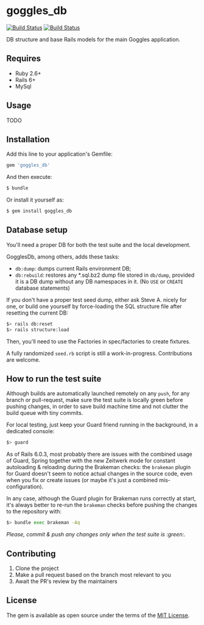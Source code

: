 # goggles_db

[![Build Status](https://semaphoreci.com/api/v1/steveoro/goggles_db/branches/master/shields_badge.svg)](https://semaphoreci.com/steveoro/goggles_db)
[![Build Status](https://steveoro.semaphoreci.com/badges/goggles_db/branches/master.svg)](https://steveoro.semaphoreci.com/projects/goggles_db)

DB structure and base Rails models for the main Goggles application.


## Requires

- Ruby 2.6+
- Rails 6+
- MySql


## Usage
TODO


## Installation
Add this line to your application's Gemfile:

```ruby
gem 'goggles_db'
```

And then execute:
```bash
$ bundle
```

Or install it yourself as:
```bash
$ gem install goggles_db
```


## Database setup

You'll need a proper DB for both the test suite and the local development.

GogglesDb, among others, adds these tasks:

- `db:dump`: dumps current Rails environment DB;
- `db:rebuild`: restores any *.sql.bz2 dump file stored in `db/dump`, provided it is a DB dump without any DB namespaces in it. (No `USE` or `CREATE` database statements)

If you don't have a proper test seed dump, either ask Steve A. nicely for one, or build one yourself by force-loading the SQL structure file after resetting the current DB:

```bash
$> rails db:reset
$> rails structure:load
```

Then, you'll need to use the Factories in spec/factories to create fixtures.

A fully randomized `seed.rb` script is still a work-in-progress. Contributions are welcome.



## How to run the test suite

Although builds are automatically launched remotely on any `push`, for any branch or pull-request, make sure the test suite is locally green before pushing changes, in order to save build machine time and not clutter the build queue with tiny commits.

For local testing, just keep your Guard friend running in the background, in a dedicated console:

```bash
$> guard
```

As of Rails 6.0.3, most probably there are issues with the combined usage of Guard, Spring together with the new Zeitwerk mode for constant autoloading & reloading during the Brakeman checks: the `brakeman` plugin for Guard doesn't seem to notice actual changes in the source code, even when you fix or create issues (or maybe it's just a combined mis-configuration).

In any case, although the Guard plugin for Brakeman runs correctly at start, it's always better to re-run the `brakeman` checks before pushing the changes to the repository with:

```bash
$> bundle exec brakeman -Aq
```

_Please, commit & push any changes only when the test suite is :green:._


## Contributing
1. Clone the project
2. Make a pull request based on the branch most relevant to you
3. Await the PR's review by the maintainers


## License
The gem is available as open source under the terms of the [MIT License](https://opensource.org/licenses/MIT).
